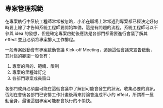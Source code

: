 ## 專案管理規範

在專案執行中系統工程師常常被忽略，小弟在職場上常常遇到專案都已經決定好何時要上線了才告知系統工程師要開始準備，這是有問題的流程，系統工程師可以不參與 idea 的發想，但是確定專案啟動後應該是各部門都需要進行會議了解其 effect 並且必須將專案排入工作排程。


一般專案啟動會有專案啟動會議 Kick-off Meeting，透過這個會議來宣告啟動，其討論的範圍一般會有：

1. 專案的目的、範疇、限制
1. 專案的里程碑訂定
1. 各部門專案成員窗口

各部門成員必須盡可能在這個會議中了解到可能會發生的狀況，收集必要的資訊，否則在會後各部門已安排工作計畫後再來討論會造成不小的 effect，所謂牽一髮動全身，最後這個專案可能都會執行的不愉快。

